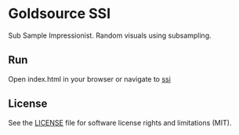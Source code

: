 # Goldsource SSI
Sub Sample Impressionist. Random visuals using subsampling.

## Run
Open index.html in your browser or navigate to [ssi](https://rnd7.github.io/ssi/)

## License

See the [LICENSE](LICENSE.md) file for software license rights and limitations (MIT).
